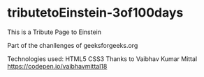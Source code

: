 # tributetoEinstein-3of100days
This is a Tribute Page to Einstein

Part of the chanllenges of geeksforgeeks.org

Technologies used:
HTML5
CSS3
Thanks to Vaibhav Kumar Mittal
https://codepen.io/vaibhavmittal18

